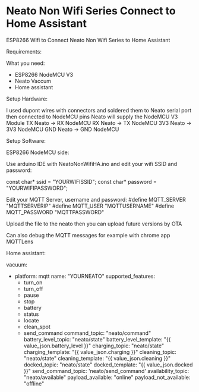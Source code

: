 # Neato Non Wifi Series Connect to Home Assistant
ESP8266 Wifi to Connect Neato Non Wifi Series to Home Assistant

Requirements:

What you need:
- ESP8266 NodeMCU V3
- Neato Vaccum
- Home assistant

Setup Hardware:

I used dupont wires with connectors and soldered them to Neato serial port then connected to NodeMCU pins
Neato will supply the NodeMCU V3 Module
TX Neato -> RX NodeMCU
RX Neato -> TX NodeMCU
3V3 Neato -> 3V3 NodeMCU
GND Neato -> GND NodeMCU

Setup Software:

ESP8266 NodeMCU side:

Use arduino IDE with NeatoNonWifiHA.ino and edit your wifi SSID and password:

const char* ssid = "YOURWIFISSID";
const char* password = "YOURWIFIPASSWORD";

Edit your MQTT Server, username and password:
#define MQTT_SERVER "MQTTSERVERIP"
#define MQTT_USER "MQTTUSERNAME"
#define MQTT_PASSWORD "MQTTPASSWORD"

Upload the file to the neato then you can upload future versions by OTA

Can also debug the MQTT messages for example with chrome app MQTTLens

Home assistant:

vacuum:
  - platform: mqtt
    name: "YOURNEATO"
    supported_features:
      - turn_on
      - turn_off
      - pause
      - stop
      - battery
      - status
      - locate
      - clean_spot
      - send_command
    command_topic: "neato/command"
    battery_level_topic: "neato/state"
    battery_level_template: "{{ value_json.battery_level }}"
    charging_topic: "neato/state"
    charging_template: "{{ value_json.charging }}"
    cleaning_topic: "neato/state"
    cleaning_template: "{{ value_json.cleaning }}"
    docked_topic: "neato/state"
    docked_template: "{{ value_json.docked }}"
    send_command_topic: 'neato/send_command'
    availability_topic: "neato/available"
    payload_available: "online"
    payload_not_available: "offline"
